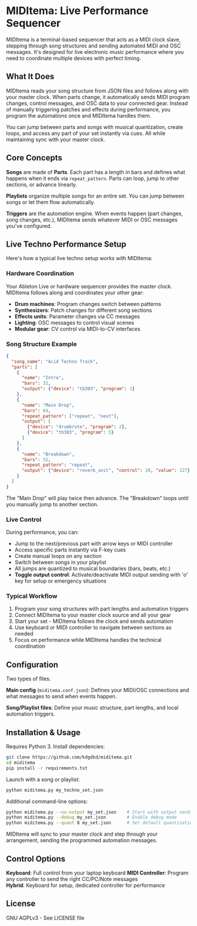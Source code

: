 # MIDItema: Live Performance Sequencer

MIDItema is a terminal-based sequencer that acts as a MIDI clock slave, stepping through song structures and sending automated MIDI and OSC messages. It's designed for live electronic music performance where you need to coordinate multiple devices with perfect timing.

## What It Does

MIDItema reads your song structure from JSON files and follows along with your master clock. When parts change, it automatically sends MIDI program changes, control messages, and OSC data to your connected gear. Instead of manually triggering patches and effects during performance, you program the automations once and MIDItema handles them.

You can jump between parts and songs with musical quantization, create loops, and access any part of your set instantly via cues. All while maintaining sync with your master clock.

## Core Concepts

**Songs** are made of **Parts**. Each part has a length in bars and defines what happens when it ends via `repeat_pattern`. Parts can loop, jump to other sections, or advance linearly.

**Playlists** organize multiple songs for an entire set. You can jump between songs or let them flow automatically.

**Triggers** are the automation engine. When events happen (part changes, song changes, etc.), MIDItema sends whatever MIDI or OSC messages you've configured.

## Live Techno Performance Setup

Here's how a typical live techno setup works with MIDItema:

### Hardware Coordination
Your Ableton Live or hardware sequencer provides the master clock. MIDItema follows along and coordinates your other gear:
- **Drum machines**: Program changes switch between patterns
- **Synthesizers**: Patch changes for different song sections  
- **Effects units**: Parameter changes via CC messages
- **Lighting**: OSC messages to control visual scenes
- **Modular gear**: CV control via MIDI-to-CV interfaces

### Song Structure Example
```json
{
  "song_name": "Acid Techno Track",
  "parts": [
    {
      "name": "Intro", 
      "bars": 32,
      "output": {"device": "tb303", "program": 1}
    },
    {
      "name": "Main Drop", 
      "bars": 64, 
      "repeat_pattern": ["repeat", "next"],
      "output": [
        {"device": "drumbrute", "program": 2},
        {"device": "tb303", "program": 5}
      ]
    },
    {
      "name": "Breakdown", 
      "bars": 32, 
      "repeat_pattern": "repeat",
      "output": {"device": "reverb_unit", "control": 20, "value": 127}
    }
  ]
}
```

The "Main Drop" will play twice then advance. The "Breakdown" loops until you manually jump to another section.

### Live Control
During performance, you can:
- Jump to the next/previous part with arrow keys or MIDI controller
- Access specific parts instantly via F-key cues
- Create manual loops on any section
- Switch between songs in your playlist
- All jumps are quantized to musical boundaries (bars, beats, etc.)
- **Toggle output control**: Activate/deactivate MIDI output sending with 'o' key for setup or emergency situations

### Typical Workflow
1. Program your song structures with part lengths and automation triggers
2. Connect MIDItema to your master clock source and all your gear
3. Start your set - MIDItema follows the clock and sends automation
4. Use keyboard or MIDI controller to navigate between sections as needed
5. Focus on performance while MIDItema handles the technical coordination

## Configuration

Two types of files:

**Main config** (`miditema.conf.json`): Defines your MIDI/OSC connections and what messages to send when events happen.

**Song/Playlist files**: Define your music structure, part lengths, and local automation triggers.

## Installation & Usage

Requires Python 3. Install dependencies:
```bash
git clone https://github.com/kdgdkd/miditema.git
cd miditema
pip install -r requirements.txt
```

Launch with a song or playlist:
```bash
python miditema.py my_techno_set.json
```

Additional command-line options:
```bash
python miditema.py --no-output my_set.json    # Start with output sending disabled
python miditema.py --debug my_set.json        # Enable debug mode
python miditema.py --quant 8 my_set.json      # Set default quantization
```

MIDItema will sync to your master clock and step through your arrangement, sending the programmed automation messages.

## Control Options

**Keyboard**: Full control from your laptop keyboard
**MIDI Controller**: Program any controller to send the right CC/PC/Note messages  
**Hybrid**: Keyboard for setup, dedicated controller for performance

## License

GNU AGPLv3 - See LICENSE file